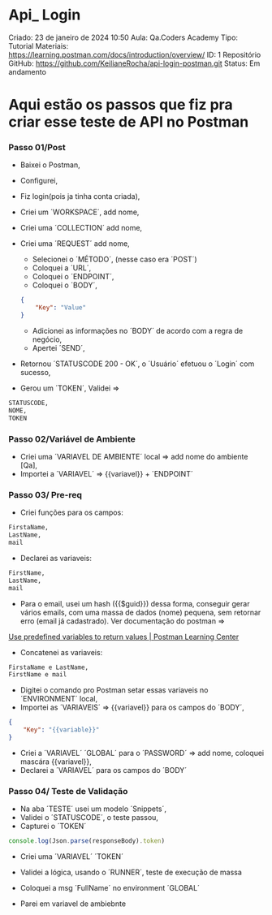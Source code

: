 # Api_ Login

Criado: 23 de janeiro de 2024 10:50
Aula: Qa.Coders Academy
Tipo: Tutorial
Materiais: https://learning.postman.com/docs/introduction/overview/
ID: 1
Repositório GitHub: https://github.com/KeilianeRocha/api-login-postman.git
Status: Em andamento

# Aqui estão os passos que fiz pra criar esse teste de API no Postman

### **Passo 01/Post**

- Baixei o Postman,
- Configurei,
- Fiz login(pois ja tinha conta criada),
- Criei um ´WORKSPACE´, add nome,
- Criei uma ´COLLECTION´ add nome,
- Criei uma ´REQUEST´ add nome,
    - Selecionei o ´MÉTODO´, (nesse caso era ´POST´)
    - Coloquei a ´URL´,
    - Coloquei o ´ENDPOINT´,
    - Coloquei o ´BODY´,
    
    ```json
    { 
    	"Key": "Value"
    }
    ```
    
    - Adicionei as informações no ´BODY´ de acordo com a regra de negócio,
    - Apertei ´SEND´,
- Retornou ´STATUSCODE 200 - OK´, o ´Usuário´ efetuou o ´Login´ com sucesso,
- Gerou um ´TOKEN´,
Validei ⇒

```markdown
STATUSCODE,
NOME,
TOKEN
```

### Passo 02/Variável de Ambiente

- Criei uma ´VARIAVEL DE AMBIENTE´ local => add nome do ambiente [Qa],
- Importei a ´VARIAVEL´ => {{variavel}} + ´ENDPOINT´

### Passo 03/ Pre-req

- Criei funções para os campos:

```markdown
FirstaName, 
LastName,
mail
```

- Declarei as variaveis:

```markdown
FirstName, 
LastName,
mail
```

- Para o email, usei um hash ({{$guid}}) dessa forma, conseguir gerar vários emails, com uma massa
de dados (nome) pequena, sem retornar erro (email já cadastrado). Ver documentação do postman ⇒

[Use predefined variables to return values | Postman Learning Center](https://learning.postman.com/docs/writing-scripts/script-references/variables-list/)

- Concatenei as variaveis:

```markdown
FirstaName e LastName,
FirstName e mail
```

- Digitei o comando pro Postman setar essas variaveis no ´ENVIRONMENT´ local,
- Importei as ´VARIAVEIS´ => {{variavel}} para os campos do ´BODY´,

```json
{ 
	"Key": "{{variable}}"
}
```

- Criei a ´VARIAVEL´ ´GLOBAL´ para o ´PASSWORD´ => add nome, coloquei mascára {{variavel}},
- Declarei a ´VARIAVEL´ para os campos do ´BODY´

### Passo 04/ Teste de Validação

- Na aba ´TESTE´ usei um modelo ´Snippets´,
- Validei o ´STATUSCODE´, o teste passou,
- Capturei o ´TOKEN´

```jsx
console.log(Json.parse(responseBody).token)
```

- Criei uma ´VARIAVEL´ ´TOKEN´
- Validei a lógica, usando o ´RUNNER´, teste de execução de massa
- Coloquei a msg ´FullName´ no environment ´GLOBAL´

- Parei em variavel de ambiebnte